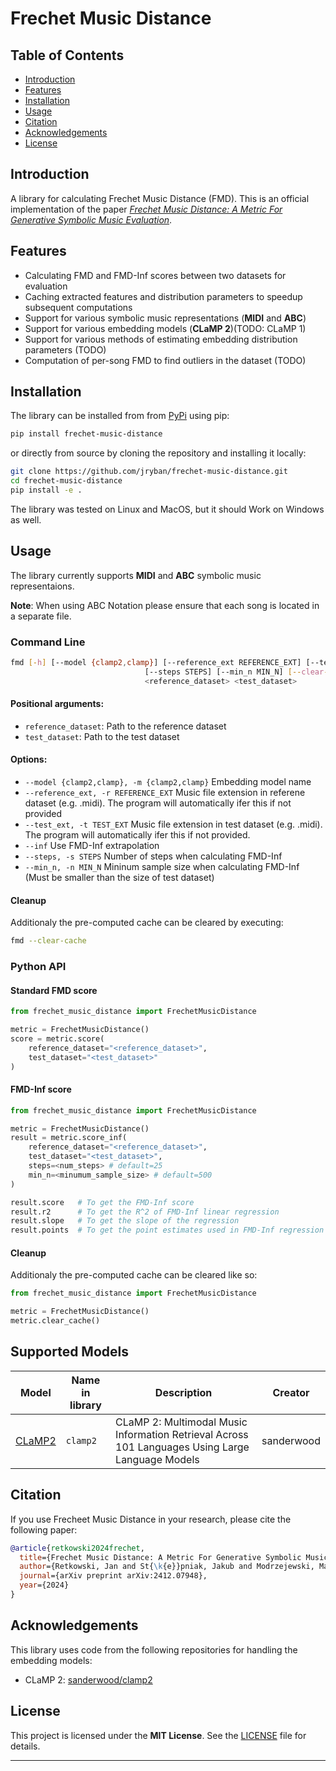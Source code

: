 # Frechet Music Distance

## Table of Contents
- [Introduction](#introduction)
- [Features](#features)
- [Installation](#installation)
- [Usage](#usage)
- [Citation](#citation)
- [Acknowledgements](#citation)
- [License](#license)


## Introduction
A library for calculating Frechet Music Distance (FMD). This is an official implementation of the paper [_Frechet Music Distance: A Metric For Generative Symbolic Music Evaluation_](https://www.arxiv.org/abs/2412.07948).


## Features
- Calculating FMD and FMD-Inf scores between two datasets for evaluation
- Caching extracted features and distribution parameters to speedup subsequent computations
- Support for various symbolic music representations (**MIDI** and **ABC**)
- Support for various embedding models (**CLaMP 2**)(TODO: CLaMP 1)
- Support for various methods of estimating embedding distribution parameters (TODO)
- Computation of per-song FMD to find outliers in the dataset (TODO)


## Installation

The library can be installed from from [PyPi](https://pypi.org/project/frechet-music-distance/) using pip:
```bash
pip install frechet-music-distance
```

or directly from source by cloning the repository and installing it locally:
```bash
git clone https://github.com/jryban/frechet-music-distance.git
cd frechet-music-distance
pip install -e .
```

The library was tested on Linux and MacOS, but it should Work on Windows as well.


## Usage
The library currently supports **MIDI** and **ABC** symbolic music representaions.

**Note**: When using ABC Notation please ensure that each song is located in a separate file.

### Command Line

```bash
fmd [-h] [--model {clamp2,clamp}] [--reference_ext REFERENCE_EXT] [--test_ext TEST_EXT] [--inf]
                              [--steps STEPS] [--min_n MIN_N] [--clear-cache]
                              <reference_dataset> <test_dataset>
```

#### Positional arguments:
  * `reference_dataset`:     Path to the reference dataset
  * `test_dataset`:          Path to the test dataset

#### Options:
  * `--model {clamp2,clamp}, -m {clamp2,clamp}`
                        Embedding model name
  * `--reference_ext, -r REFERENCE_EXT`
                        Music file extension in referene dataset (e.g. .midi). The program will automatically ifer this if not provided
  * `--test_ext, -t TEST_EXT`
                        Music file extension in test dataset (e.g. .midi). The program will automatically ifer this if not provided.
  * `--inf`                  Use FMD-Inf extrapolation
  * `--steps, -s STEPS`
                        Number of steps when calculating FMD-Inf
  * `--min_n, -n MIN_N`
                        Mininum sample size when calculating FMD-Inf (Must be smaller than the size of test dataset)

#### Cleanup
Additionaly the pre-computed cache can be cleared by executing:

```bash
fmd --clear-cache
```

### Python API

#### Standard FMD score
```python
from frechet_music_distance import FrechetMusicDistance

metric = FrechetMusicDistance()
score = metric.score(
    reference_dataset="<reference_dataset>",
    test_dataset="<test_dataset>"
)
```

#### FMD-Inf score
```python
from frechet_music_distance import FrechetMusicDistance

metric = FrechetMusicDistance()
result = metric.score_inf(
    reference_dataset="<reference_dataset>",
    test_dataset="<test_dataset>",
    steps=<num_steps> # default=25
    min_n=<minumum_sample_size> # default=500
)

result.score   # To get the FMD-Inf score
result.r2      # To get the R^2 of FMD-Inf linear regression
result.slope   # To get the slope of the regression
result.points  # To get the point estimates used in FMD-Inf regression

```

#### Cleanup
Additionaly the pre-computed cache can be cleared like so:

```python
from frechet_music_distance import FrechetMusicDistance

metric = FrechetMusicDistance()
metric.clear_cache()
```

## Supported Models

| Model | Name in library | Description | Creator |
| --- | --- | --- | --- |
| [CLaMP2](https://github.com/sanderwood/clamp2) | `clamp2` | CLaMP 2: Multimodal Music Information Retrieval Across 101 Languages Using Large Language Models | sanderwood |



## Citation

If you use Frecheet Music Distance in your research, please cite the following paper:

```bibtex
@article{retkowski2024frechet,
  title={Frechet Music Distance: A Metric For Generative Symbolic Music Evaluation},
  author={Retkowski, Jan and St{\k{e}}pniak, Jakub and Modrzejewski, Mateusz},
  journal={arXiv preprint arXiv:2412.07948},
  year={2024}
}
```

## Acknowledgements

This library uses code from the following repositories for handling the embedding models:
* CLaMP 2: [sanderwood/clamp2](https://github.com/sanderwood/clamp2)

## License
This project is licensed under the **MIT License**. See the [LICENSE](LICENSE.txt) file for details.

---